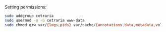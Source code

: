 
Setting permissions:

```sh
sudo addgroup cetraria
sudo usermod -a -G cetraria www-data
sudo chmod g+w var/{logs,pids} var/cache/{annotations,data,metadata,volt}
```
